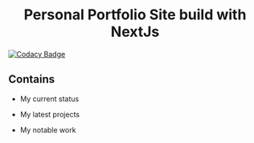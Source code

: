 <h1 align="center">
  Personal Portfolio Site build with NextJs
</h1>

[![Codacy Badge](https://app.codacy.com/project/badge/Grade/8202b0e4818f4f259191f7649502cf10)](https://www.codacy.com/gh/sgnilreutr/portfolio-site/dashboard?utm_source=github.com&utm_medium=referral&utm_content=sgnilreutr/portfolio-site&utm_campaign=Badge_Grade)

<h2>Contains</h2>
<ul>
  <li><p>My current status</p></li>
  <li><p>My latest projects</p></li>
  <li><p>My notable work</p></li>
</ul>
